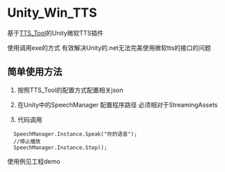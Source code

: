 # Unity_Win_TTS

基于[TTS_Tool](https://github.com/AmagiSakuya/TTS_Tool)的Unity微软TTS插件

使用调用exe的方式 有效解决Unity的.net无法完美使用微软tts的接口的问题

## 简单使用方法

1. 按照TTS_Tool的配置方式配置相关json

2. 在Unity中的SpeechManager 配置程序路径 必须相对于StreamingAssets

3. 代码调用
```
  SpeechManager.Instance.Speak("你的语音");
  //停止播放
  SpeechManager.Instance.Stop();
```

使用例见工程demo